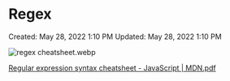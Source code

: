 # Regex

Created: May 28, 2022 1:10 PM
Updated: May 28, 2022 1:10 PM

![regex cheatsheet.webp](Regex%201aa5f1059f2f451fbf81fd5f6ea1201b/regex_cheatsheet.webp)

[Regular expression syntax cheatsheet - JavaScript | MDN.pdf](Regex%201aa5f1059f2f451fbf81fd5f6ea1201b/Regular_expression_syntax_cheatsheet_-_JavaScript__MDN.pdf)